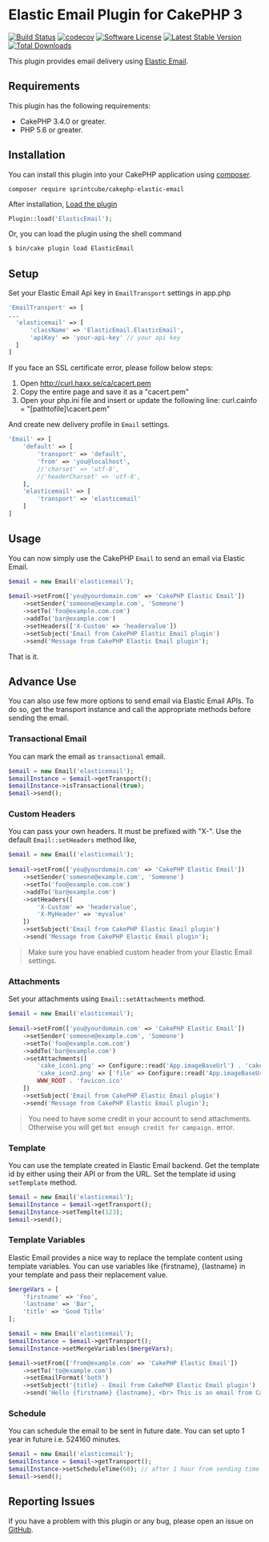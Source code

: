 # Elastic Email Plugin for CakePHP 3

[![Build Status](https://travis-ci.org/sprintcube/cakephp-elastic-email.svg?branch=master)](https://travis-ci.org/sprintcube/cakephp-elastic-email)
[![codecov](https://codecov.io/gh/sprintcube/cakephp-elastic-email/branch/master/graph/badge.svg)](https://codecov.io/gh/sprintcube/cakephp-elastic-email)
[![Software License](https://img.shields.io/badge/license-MIT-brightgreen.svg?style=flat-square)](LICENSE)
[![Latest Stable Version](https://poser.pugx.org/sprintcube/cakephp-elastic-email/v/stable)](https://packagist.org/packages/sprintcube/cakephp-elastic-email)
[![Total Downloads](https://poser.pugx.org/sprintcube/cakephp-elastic-email/downloads)](https://packagist.org/packages/sprintcube/cakephp-elastic-email)

This plugin provides email delivery using [Elastic Email](https://elasticemail.com/).

## Requirements

This plugin has the following requirements:

* CakePHP 3.4.0 or greater.
* PHP 5.6 or greater.

## Installation

You can install this plugin into your CakePHP application using [composer](http://getcomposer.org).

```
composer require sprintcube/cakephp-elastic-email
```

After installation, [Load the plugin](http://book.cakephp.org/3.0/en/plugins.html#loading-a-plugin)
```php
Plugin::load('ElasticEmail');
```
Or, you can load the plugin using the shell command
```sh
$ bin/cake plugin load ElasticEmail
```

## Setup

Set your Elastic Email Api key in `EmailTransport` settings in app.php

```php
'EmailTransport' => [
...
  'elasticemail' => [
      'className' => 'ElasticEmail.ElasticEmail',
      'apiKey' => 'your-api-key' // your api key
  ]
]
```

If you face an SSL certificate error, please follow below steps:

1. Open http://curl.haxx.se/ca/cacert.pem  
2. Copy the entire page and save it as a "cacert.pem"  
3. Open your php.ini file and insert or update the following line: curl.cainfo = "[pathtofile]\cacert.pem"

And create new delivery profile in `Email` settings.

```php
'Email' => [
    'default' => [
        'transport' => 'default',
        'from' => 'you@localhost',
        //'charset' => 'utf-8',
        //'headerCharset' => 'utf-8',
    ],
    'elasticemail' => [
        'transport' => 'elasticemail'
    ]
]
```

## Usage

You can now simply use the CakePHP `Email` to send an email via Elastic Email.

```php
$email = new Email('elasticemail');
        
$email->setFrom(['you@yourdomain.com' => 'CakePHP Elastic Email'])
    ->setSender('someone@example.com', 'Someone')
    ->setTo('foo@example.com.com')
    ->addTo('bar@example.com')
    ->setHeaders(['X-Custom' => 'headervalue'])
    ->setSubject('Email from CakePHP Elastic Email plugin')
    ->send('Message from CakePHP Elastic Email plugin');
```

That is it.

## Advance Use
You can also use few more options to send email via Elastic Email APIs. To do so, get the transport instance and call the appropriate methods before sending the email.

### Transactional Email
You can mark the email as `transactional` email.

```php
$email = new Email('elasticemail');
$emailInstance = $email->getTransport();
$emailInstance->isTransactional(true);
$email->send();
```

### Custom Headers
You can pass your own headers. It must be prefixed with "X-". Use the default `Email::setHeaders` method like,

```php
$email = new Email('elasticemail');
        
$email->setFrom(['you@yourdomain.com' => 'CakePHP Elastic Email'])
    ->setSender('someone@example.com', 'Someone')
    ->setTo('foo@example.com.com')
    ->addTo('bar@example.com')
    ->setHeaders([
        'X-Custom' => 'headervalue',
        'X-MyHeader' => 'myvalue'
    ])
    ->setSubject('Email from CakePHP Elastic Email plugin')
    ->send('Message from CakePHP Elastic Email plugin');
```

> Make sure you have enabled custom header from your Elastic Email settings.

### Attachments
Set your attachments using `Email::setAttachments` method.

```php
$email = new Email('elasticemail');
        
$email->setFrom(['you@yourdomain.com' => 'CakePHP Elastic Email'])
    ->setSender('someone@example.com', 'Someone')
    ->setTo('foo@example.com.com')
    ->addTo('bar@example.com')
    ->setAttachments([
        'cake_icon1.png' => Configure::read('App.imageBaseUrl') . 'cake.icon.png',
        'cake_icon2.png' => ['file' => Configure::read('App.imageBaseUrl') . 'cake.icon.png'],
        WWW_ROOT . 'favicon.ico'
    ])
    ->setSubject('Email from CakePHP Elastic Email plugin')
    ->send('Message from CakePHP Elastic Email plugin');
```

> You need to have some credit in your account to send attachments. Otherwise you will get `Not enough credit for campaign.` error.

### Template
You can use the template created in Elastic Email backend. Get the template id by either using their API or from the URL.
Set the template id using `setTemplate` method.

```php
$email = new Email('elasticemail');
$emailInstance = $email->getTransport();
$emailInstance->setTemplte(123);
$email->send();
```

### Template Variables
Elastic Email provides a nice way to replace the template content using template variables. You can use variables like {firstname}, {lastname} in your template and pass their replacement value.

```php
$mergeVars = [
    'firstname' => 'Foo',
    'lastname' => 'Bar',
    'title' => 'Good Title'
];

$email = new Email('elasticemail');
$emailInstance = $email->getTransport();
$emailInstance->setMergeVariables($mergeVars);

$email->setFrom(['from@example.com' => 'CakePHP Elastic Email'])
    ->setTo('to@example.com')
    ->setEmailFormat('both')
    ->setSubject('{title} - Email from CakePHP Elastic Email plugin')
    ->send('Hello {firstname} {lastname}, <br> This is an email from CakePHP Elastic Email plugin.');
```

### Schedule
You can schedule the email to be sent in future date. You can set upto 1 year in future i.e. 524160 minutes.

```php
$email = new Email('elasticemail');
$emailInstance = $email->getTransport();
$emailInstance->setScheduleTime(60); // after 1 hour from sending time
$email->send();
```

## Reporting Issues

If you have a problem with this plugin or any bug, please open an issue on [GitHub](https://github.com/sprintcube/cakephp-elastic-email/issues).
